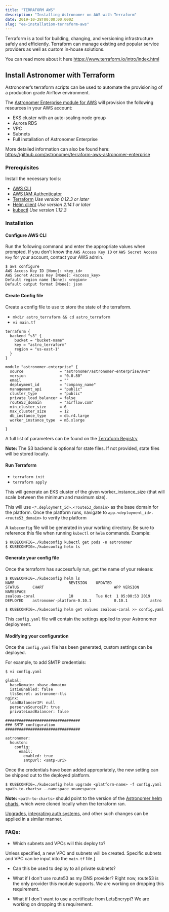 ```yaml
---
title: "TERRAFORM AWS"
description: "Installing Astronomer on AWS with Terraform"
date: 2019-10-28T00:00:00.000Z
slug: "ee-installation-terraform-aws"
---
```


Terraform is a tool for building, changing, and versioning infrastructure safely and efficiently. Terraform can manage existing and popular service providers as well as custom in-house solutions.

You can read more about it here https://www.terraform.io/intro/index.html

## Install Astronomer with Terraform

Astronomer’s terraform scripts can be used to automate the provisioning of a production grade Airflow environment.

The [Astronomer Enterprise module for AWS](https://registry.terraform.io/modules/astronomer/astronomer-enterprise/aws/0.0.80) will provision the following resources in your AWS account:
* EKS cluster with an auto-scaling node group
* Aurora RDS
* VPC
* Subnets
* Full installation of Astronomer Enterprise 

More detailed information can also be found here:
https://github.com/astronomer/terraform-aws-astronomer-enterprise

### Prerequisites

Install the necessary tools:

* [AWS CLI](https://docs.aws.amazon.com/cli/latest/userguide/cli-chap-install.html)
* [AWS IAM Authenticator](https://docs.aws.amazon.com/eks/latest/userguide/install-aws-iam-authenticator.html)
* [Terraform](https://www.terraform.io/downloads.html) *Use version 0.12.3 or later*
* [Helm client](https://github.com/helm/helm#install) *Use version 2.14.1 or later*
* [kubectl](https://kubernetes.io/docs/tasks/tools/install-kubectl/) *Use version 1.12.3*


### Installation

#### Configure AWS CLI
Run the following command and enter the appropriate values when prompted. If you don't know the `AWS Access Key ID` or `AWS Secret Access Key` for your account, contact your AWS admin.

```
$ aws configure
AWS Access Key ID [None]: <key_id>
AWS Secret Access Key [None]: <access_key>
Default region name [None]: <region>
Default output format [None]: json
```

#### Create Config file

Create a config file to use to store the state of the terraform.

* `mkdir astro_terraform && cd astro_terraform`
* `vi main.tf`

```
terraform {
  backend "s3" {
	bucket = "bucket-name"
	key	= "astro_terraform"
	region = "us-east-1"
  }
}

module "astronomer-enterprise" {
  source                = "astronomer/astronomer-enterprise/aws"
  version               = "0.0.80"
  email                 = ""
  deployment_id         = "company_name"
  management_api        = "public"
  cluster_type          = "public"
  private_load_balancer = false
  route53_domain        = "airflow.com"
  min_cluster_size      = 6
  max_cluster_size      = 12
  db_instance_type      = db.r4.large
  worker_instance_type  = m5.xlarge

}
```

A full list of parameters can be found on the [Terraform Registry](https://registry.terraform.io/modules/astronomer/astronomer-aws/aws/1.1.29)


**Note:** The S3 backend is optional for state files. If not provided, state files will be stored locally.

#### Run Terraform
* `terraform init`
* `terraform apply`

This will generate an EKS cluster of the given worker_instance_size (that will scale between the minimum and maximum size).

This will use `<*.deployment_id>.<route53_domain>` as the base domain for the platform. Once the platform runs, navigate to `app.<deployment_id>.<route53_domain>` to verify the platform

A `kubeconfig` file will be generated in your working directory. Be sure to reference this file when running `kubectl` or `helm` commands. Example:
```
$ KUBECONFIG=./kubeconfig kubectl get pods -n astronomer
$ KUBECONFIG=./kubeconfig helm ls
```

#### Generate your config file

Once the terraform has successfully run, get the name of your release:

```
$ KUBECONFIG=./kubeconfig helm ls
NAME                       	REVISION	UPDATED                 	STATUS  	CHART                             	APP VERSION   	NAMESPACE                             
zealous-coral              	10      	Tue Oct  1 05:00:53 2019	DEPLOYED	astronomer-platform-0.10.1        	0.10.1        	astro     

$ KUBECONFIG=./kubeconfig helm get values zealous-coral >> config.yaml
```

This `config.yaml` file will contain the settings applied to your Astronomer deployment. 

#### Modifying your configuration

Once the `config.yaml` file has been generated, custom settings can be deployed.

For example, to add SMTP credentials:

```
$ vi config.yaml

global:
  baseDomain: <base-domain>
  istioEnabled: false
  tlsSecret: astronomer-tls
nginx:
  loadBalancerIP: null
  perserveSourceIP: true
  privateLoadBalancer: false

#################################
### SMTP configuration
#################################  

astronomer:
  houston:
    config:
      email:
        enabled: true
        smtpUrl: <smtp-uri>

```

Once the credentials have been added appropriately, the new setting can be shipped out to the deployed platform.

```
$ KUBECONFIG=./kubeconfig helm upgrade <platform-name> -f config.yaml <path-to-charts> --namespace <namespace>
```

**Note:** `<path-to-charts>` should point to the version of the [Astronomer helm charts](https://github.com/astronomer/helm.astronomer.io), which were cloned locally when the terraform ran.

[Upgrades](https://www.astronomer.io/docs/ee-upgrade-guide/), [integrating auth systems](https://www.astronomer.io/docs/ee-integrating-auth-systems/), and other such changes can be applied in a similar manner.


### FAQs:

- Which subnets and VPCs will this deploy to?

Unless specified, a new VPC and subnets will be created. Specific subnets and VPC can be input into the `main.tf` file.]

- Can this be used to deploy to all private subnets?

- What if I don't use route53 as my DNS provider?
Right now, route53 is the only provider this module supports. We are working on dropping this requirement.

- What if I don't want to use a certificate from LetsEncrypt?
We are working on dropping this requirement.
